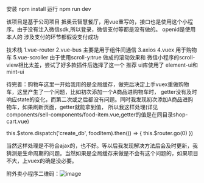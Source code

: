 安装 npm install
运行 npm run dev

该项目是基于公司项目 抵奥云智慧餐厅，用vue重写的，接口也是使用这个小程序。由于没有注入微信sdk,所以登录，微信支付等都是没有做的。
openid是使用本人的 涉及支付的环节都假设支付成功

技术栈
1.vue-router
2.vue-bus 主要是用于组件间通信
3.axios
4.vuex 用于购物车
5.vue-scroller 由于使用scroll-y:true 做成的滚动效果和 微信小程序的scroll-view相比太差，尝试了好多款插件后选择了这一个 推荐
ui库使用了 element-ui和mint-ui

待完善：购物车这里一开始我用的是全局缓存，做完后决定上手vuex重做购物车，这里产生了一个问题，比如初次添加一个A商品进购物车时，
getter没有及时响应state的变化，而第二次或之后都没有问题。同时我发现初次添加A商品进购物车，如果刷新页面，getter就能拿到值，
所以我这样处理(详见components/sell-components/food-item.vue,getter的值是在同目录shop-cart.vue)

 this.$store.dispatch('create_db', foodItem).then(() => {
                this.$router.go(0)
              })

当然这样处理是不符合ajax的，也不好。等以后我发现解决方法后会及时更新，我猜测是生命周期的问题。当然如果是全局缓存来做是不会有这个问题的，如果项目不大，上vuex的确是没必要。


附外卖小程序二维码：![image](https://github.com/foolsogood/sell-by-vue/tree/master/static/images/diao-sell.jpg)
